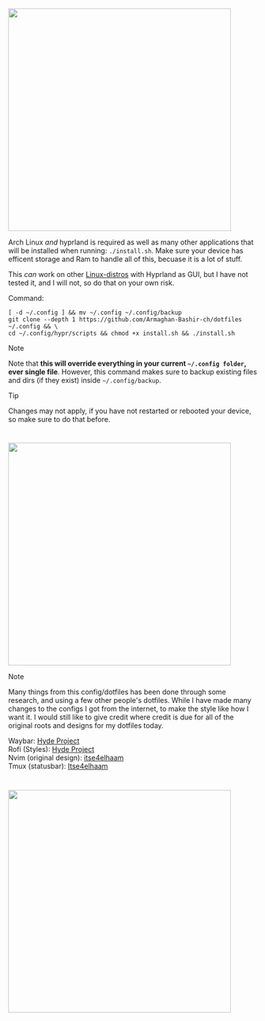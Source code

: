 # <a id="Installation"></a>
<img src="https://readme-typing-svg.herokuapp.com?font=Lexend+Giga&size=25&pause=1000&color=CCA9DD&vCenter=true&width=435&height=25&lines=Installation" width="450"/>

Arch Linux *and* hyprland is required as well as many other applications that will be installed when running:   `./install.sh`. Make sure your device has efficent storage and Ram to handle all of this, becuase it is a lot of stuff.

This *can* work on other [Linux-distros](https://en.wikipedia.org/wiki/List_of_Linux_distributions) with Hyprland as GUI, but I have not tested it, and I will not, so do that on your own risk.


Command:

```
[ -d ~/.config ] && mv ~/.config ~/.config/backup
git clone --depth 1 https://github.com/Armaghan-Bashir-ch/dotfiles ~/.config && \
cd ~/.config/hypr/scripts && chmod +x install.sh && ./install.sh
```

> [!Note]
> Note that **this will override everything in your current `~/.config folder`, ever single file**.
> However, this command makes sure to backup existing files and dirs (if they exist) inside `~/.config/backup`.

> [!Tip]
> Changes may not apply, if you have not restarted or rebooted your device, so make sure to do that before.


# <a id="Credits"></a>
<img src="https://readme-typing-svg.herokuapp.com?font=Lexend+Giga&size=25&pause=1000&color=CCA9DD&vCenter=true&width=435&height=25&lines=Credits" width="450"/>

> [!Note]
> Many things from this config/dotfiles has been done through some research, and using a few other people's dotfiles.
> While I have made many changes to the configs I got from the internet, to make the style like how I want it. I would still like to give credit where credit is due
> for all of the original roots and designs for my dotfiles today.

Waybar: [Hyde Project](https://github.com/HyDE-Project/HyDE/)                                                                                                       
Rofi (Styles): [Hyde Project](https://github.com/HyDE-Project/HyDE/)                                                                                                
Nvim (original design): [itse4elhaam](https://github.com/itse4elhaam/nvim-nvchad)                                                                                   
Tmux (statusbar): [Itse4elhaam](https://github.com/itse4elhaam/dotfiles/tree/1fcee8cdeb55cd678499935576869a68356aaaa0)

# <a id="Previews"></a>
<img src="https://readme-typing-svg.herokuapp.com?font=Lexend+Giga&size=25&pause=1000&color=CCA9DD&vCenter=true&width=435&height=25&lines=Previews" width="450"/>
